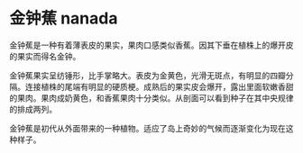 # 金钟蕉 nanada

金钟蕉是一种有着薄表皮的果实，果肉口感类似香蕉。因其下垂在植株上的爆开皮的果实而得名金钟。

金钟蕉果实呈纺锤形，比手掌略大。表皮为金黄色，光滑无斑点，有明显的四瓣分隔。连接植株的尾端有明显的硬质梗。成熟后的果实皮会爆开，露出里面软嫩香甜的果肉。果肉成奶黄色，和香蕉果肉十分类似。从剖面可以看到种子在其中央规律的排成两列。

金钟蕉是初代从外面带来的一种植物。适应了岛上奇妙的气候而逐渐变化为现在这种样子。
